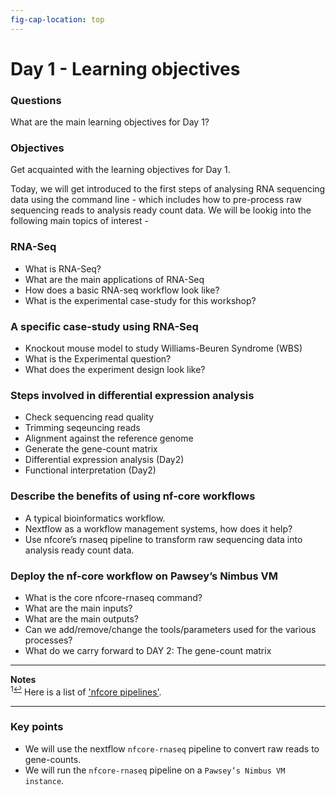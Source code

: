 ```yaml
---
fig-cap-location: top
---
```


# **Day 1 - Learning objectives**

<div class="questions">

### **Questions**

What are the main learning objectives for Day 1?

</div>  

<div class="objectives">

### **Objectives**

Get acquainted with the learning objectives for Day 1.

</div>  


Today, we will get introduced to the first steps of analysing RNA sequencing data using the command line - which includes how to pre-process raw sequencing reads to analysis ready count data.
We will be lookig into the following main topics of interest - 

### **RNA-Seq**
- What is RNA-Seq?
- What are the main applications of RNA-Seq
- How does a basic RNA-seq workflow look like?
- What is the experimental case-study for this workshop?

### **A specific case-study using RNA-Seq**
- Knockout mouse model to study Williams-Beuren Syndrome (WBS)
- What is the Experimental question?
- What does the experiment design look like?

### **Steps involved in differential expression analysis**
- Check sequencing read quality
- Trimming seqeuncing reads 
- Alignment against the reference genome
- Generate the gene-count matrix
- Differential expression analysis (Day2)
- Functional interpretation        (Day2)

### **Describe the benefits of using nf-core workflows**
- A typical bioinformatics workflow.
- Nextflow as a workflow management systems, how does it help?
- Use nfcore’s rnaseq pipeline to transform raw sequencing data into analysis ready count data.

### **Deploy the nf-core workflow on Pawsey’s Nimbus VM**
- What is the core nfcore-rnaseq command?
- What are the main inputs?
- What are the main outputs? 
- Can we add/remove/change the tools/parameters used for the various processes?
- What do we carry forward to DAY 2: The gene-count matrix

___
**Notes**   
<sup id="f1">1[↩](#a1)</sup> Here is a list of ['nfcore pipelines'](https://nf-co.re/pipelines/).

___




<div class="keypoints">

### Key points

- We will use the nextflow `nfcore-rnaseq` pipeline to convert raw reads to gene-counts.
- We will run the `nfcore-rnaseq` pipeline on a `Pawsey’s Nimbus VM instance`.

</div>  
